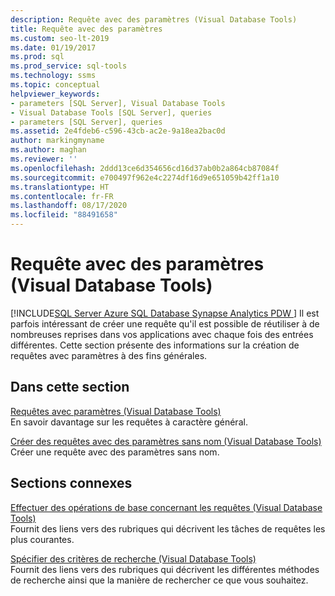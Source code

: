 ```yaml
---
description: Requête avec des paramètres (Visual Database Tools)
title: Requête avec des paramètres
ms.custom: seo-lt-2019
ms.date: 01/19/2017
ms.prod: sql
ms.prod_service: sql-tools
ms.technology: ssms
ms.topic: conceptual
helpviewer_keywords:
- parameters [SQL Server], Visual Database Tools
- Visual Database Tools [SQL Server], queries
- parameters [SQL Server], queries
ms.assetid: 2e4fdeb6-c596-43cb-ac2e-9a18ea2bac0d
author: markingmyname
ms.author: maghan
ms.reviewer: ''
ms.openlocfilehash: 2ddd13ce6d354656cd16d37ab0b2a864cb87084f
ms.sourcegitcommit: e700497f962e4c2274df16d9e651059b42ff1a10
ms.translationtype: HT
ms.contentlocale: fr-FR
ms.lasthandoff: 08/17/2020
ms.locfileid: "88491658"
---
```

# <a name="query-with-parameters-visual-database-tools"></a>Requête avec des paramètres (Visual Database Tools)
[!INCLUDE[SQL Server Azure SQL Database Synapse Analytics PDW ](../../includes/applies-to-version/sql-asdb-asdbmi-asa-pdw.md)]
Il est parfois intéressant de créer une requête qu'il est possible de réutiliser à de nombreuses reprises dans vos applications avec chaque fois des entrées différentes. Cette section présente des informations sur la création de requêtes avec paramètres à des fins générales.  
  
## <a name="in-this-section"></a>Dans cette section  
[Requêtes avec paramètres &#40;Visual Database Tools&#41;](../../ssms/visual-db-tools/parameter-queries-visual-database-tools.md)  
En savoir davantage sur les requêtes à caractère général.  
  
[Créer des requêtes avec des paramètres sans nom &#40;Visual Database Tools&#41;](../../ssms/visual-db-tools/create-queries-with-unnamed-parameters-visual-database-tools.md)  
Créer une requête avec des paramètres sans nom.  
  
## <a name="related-sections"></a>Sections connexes  
[Effectuer des opérations de base concernant les requêtes &#40;Visual Database Tools&#41;](../../ssms/visual-db-tools/perform-basic-operations-with-queries-visual-database-tools.md)  
Fournit des liens vers des rubriques qui décrivent les tâches de requêtes les plus courantes.  
  
[Spécifier des critères de recherche &#40;Visual Database Tools&#41;](../../ssms/visual-db-tools/specify-search-criteria-visual-database-tools.md)  
Fournit des liens vers des rubriques qui décrivent les différentes méthodes de recherche ainsi que la manière de rechercher ce que vous souhaitez.  
  
